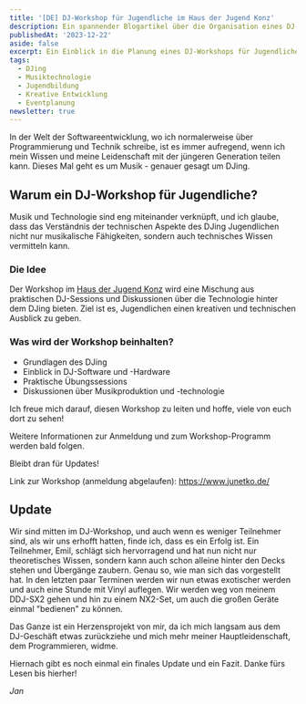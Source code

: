```yaml
---
title: '[DE] DJ-Workshop für Jugendliche im Haus der Jugend Konz'
description: Ein spannender Blogartikel über die Organisation eines DJ-Workshops für Jugendliche, der Technologie und Musik im Haus der Jugend Konz kombiniert.
publishedAt: '2023-12-22'
aside: false
excerpt: Ein Einblick in die Planung eines DJ-Workshops für Jugendliche, der Technologie und Musik verbindet und im Haus der Jugend Konz stattfinden wird.
tags:
  - DJing
  - Musiktechnologie
  - Jugendbildung
  - Kreative Entwicklung
  - Eventplanung
newsletter: true
---
```


In der Welt der Softwareentwicklung, wo ich normalerweise über Programmierung und Technik schreibe, ist es immer aufregend, wenn ich mein Wissen und meine Leidenschaft mit der jüngeren Generation teilen kann. Dieses Mal geht es um Musik - genauer gesagt um DJing.

## Warum ein DJ-Workshop für Jugendliche?

Musik und Technologie sind eng miteinander verknüpft, und ich glaube, dass das Verständnis der technischen Aspekte des DJing Jugendlichen nicht nur musikalische Fähigkeiten, sondern auch technisches Wissen vermitteln kann.

### Die Idee

Der Workshop im [Haus der Jugend Konz](https://hdj-konz.de) wird eine Mischung aus praktischen DJ-Sessions und Diskussionen über die Technologie hinter dem DJing bieten. Ziel ist es, Jugendlichen einen kreativen und technischen Ausblick zu geben.

### Was wird der Workshop beinhalten?

- Grundlagen des DJing
- Einblick in DJ-Software und -Hardware
- Praktische Übungssessions
- Diskussionen über Musikproduktion und -technologie

Ich freue mich darauf, diesen Workshop zu leiten und hoffe, viele von euch dort zu sehen!

Weitere Informationen zur Anmeldung und zum Workshop-Programm werden bald folgen.

Bleibt dran für Updates!

Link zur Workshop (anmeldung abgelaufen): https://www.junetko.de/

## Update

Wir sind mitten im DJ-Workshop, und auch wenn es weniger Teilnehmer sind, als wir uns erhofft hatten, finde ich, dass es ein Erfolg ist. Ein Teilnehmer, Emil, schlägt sich hervorragend und hat nun nicht nur theoretisches Wissen, sondern kann auch schon alleine hinter den Decks stehen und Übergänge zaubern. Genau so, wie man sich das vorgestellt hat. In den letzten paar Terminen werden wir nun etwas exotischer werden und auch eine Stunde mit Vinyl auflegen. Wir werden weg von meinem DDJ-SX2 gehen und hin zu einem NX2-Set, um auch die großen Geräte einmal "bedienen" zu können.

Das Ganze ist ein Herzensprojekt von mir, da ich mich langsam aus dem DJ-Geschäft etwas zurückziehe und mich mehr meiner Hauptleidenschaft, dem Programmieren, widme.

Hiernach gibt es noch einmal ein finales Update und ein Fazit. Danke fürs Lesen bis hierher!

_Jan_